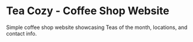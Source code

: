 # Tea Cozy - Coffee Shop Website

Simple coffee shop website showcasing Teas of the month, locations, and contact info.

